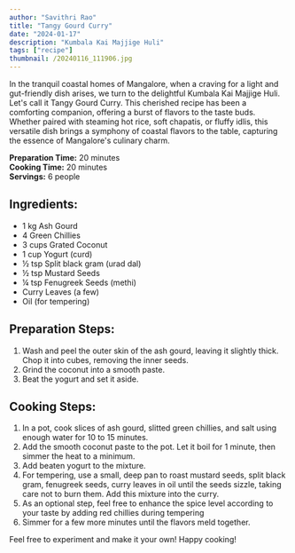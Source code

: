 ```yaml
---
author: "Savithri Rao"
title: "Tangy Gourd Curry"
date: "2024-01-17"
description: "Kumbala Kai Majjige Huli"
tags: ["recipe"]
thumbnail: /20240116_111906.jpg
---
```


In the tranquil coastal homes of Mangalore, when a craving for a light and gut-friendly dish arises, we turn to the delightful Kumbala Kai Majjige Huli. Let's call it Tangy Gourd Curry. This cherished recipe has been a comforting companion, offering a burst of flavors to the taste buds. Whether paired with steaming hot rice, soft chapatis, or fluffy idlis, this versatile dish brings a symphony of coastal flavors to the table, capturing the essence of Mangalore's culinary charm.

**Preparation Time:** 20 minutes  
**Cooking Time:** 20 minutes  
**Servings:** 6 people

## Ingredients:
- 1 kg Ash Gourd
- 4 Green Chillies
- 3 cups Grated Coconut
- 1 cup Yogurt (curd)
- ½ tsp Split black gram (urad dal)
- ½ tsp Mustard Seeds
- ¼ tsp Fenugreek Seeds (methi)
- Curry Leaves (a few)
- Oil (for tempering)

## Preparation Steps:
1. Wash and peel the outer skin of the ash gourd, leaving it slightly thick. Chop it into cubes, removing the inner seeds.
2. Grind the coconut into a smooth paste.
3. Beat the yogurt and set it aside.

## Cooking Steps:
1. In a pot, cook slices of ash gourd, slitted green chillies, and salt using enough water for 10 to 15 minutes.
2. Add the smooth coconut paste to the pot. Let it boil for 1 minute, then simmer the heat to a minimum.
3. Add beaten yogurt to the mixture.
4. For tempering, use a small, deep pan to roast mustard seeds, split black gram, fenugreek seeds, curry leaves in oil until the seeds sizzle, taking care not to burn them. Add this mixture into the curry.
5. As an optional step, feel free to enhance the spice level according to your taste by adding red chillies during tempering
6. Simmer for a few more minutes until the flavors meld together.

Feel free to experiment and make it your own! Happy cooking!
